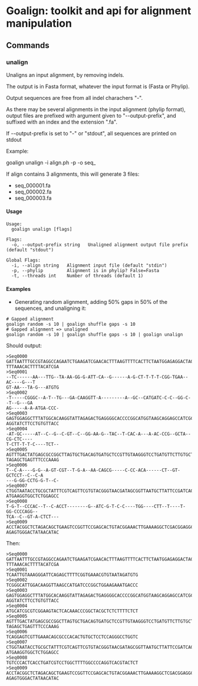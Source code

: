 # Goalign: toolkit and api for alignment manipulation

## Commands

### unalign
Unaligns an input alignment, by removing indels.

The output is in Fasta format, whatever the input format is (Fasta or Phylip).

Output sequences are free from all indel charachers "-".

As there may be several alignments in the input alignment (phylip format), output files are prefixed with argument given to "--output-prefix", and suffixed with an index and the extension ".fa".

If --output-prefix is set to "-" or "stdout", all sequences are printed on stdout

Example:

goalign unalign -i align.ph -p -o seq_

If align contains 3 alignments, this will generate 3 files:
* seq_000001.fa
* seq_000002.fa
* seq_000003.fa

#### Usage
```
Usage:
  goalign unalign [flags]

Flags:
  -o, --output-prefix string   Unaligned alignment output file prefix (default "stdout")

Global Flags:
  -i, --align string   Alignment input file (default "stdin")
  -p, --phylip         Alignment is in phylip? False=Fasta
  -t, --threads int    Number of threads (default 1)
```

#### Examples

* Generating random alignment, adding 50% gaps in 50% of the sequences, and unaligning it:
```
# Gapped alignment
goalign random -s 10 | goalign shuffle gaps -s 10
# Gapped alignment => unaligned
goalign random -s 10 | goalign shuffle gaps -s 10 | goalign unalign
```
Should output:
```
>Seq0000
GATTAATTTGCCGTAGGCCAGAATCTGAAGATCGAACACTTTAAGTTTTCACTTCTAATGGAGAGGACTAGTTCATACTT
TTTAAACACTTTTACATCGA
>Seq0001
--TC------AA---TTG--TA-AA-GG-G-ATT-CA--G------A-G-CT-T-T-T-CGG-TGAA--AC----G---T
GT-AA---TA-G---ATGTG
>Seq0002
-T-----CGGGC--A-T--TG---GA-CAAGGTT-A---------A--GC--CATGATC-C-C--GG-C--T--G---GA
AG-----A-A-ATGA-CCC-
>Seq0003
GAGTGGAGGCTTTATGGCACAAGGTATTAGAGACTGAGGGGCACCCCGGCATGGTAAGCAGGAGCCATCGCGAAGGCTTC
AGGTATCTTCCTGTGTTACC
>Seq0004
-AT-GC-----AT--C--G--C-GT--C--GG-AA-G--TAC--T-CAC-A---A-AC-CCG--GCTA--CG-CTC----
T-CTT-T-T-C----TCT--
>Seq0005
AGTTTGACTATGAGCGCCGGCTTAGTGCTGACAGTGATGCTCCGTTGTAAGGGTCCTGATGTTCTTGTGCTCGCGCATAT
TAGAGCTGAGTTTCCCAAAG
>Seq0006
T--C-A----G-G--A-GT-CGT--T-G-A--AA-CAGCG-----C-CC-ACA------CT--GT-GCTCCT--C--C-A
---G-GG-CCTG-G-T--C-
>Seq0007
CTGGTAATACCTGCGCTATTTCGTCAGTTCGTGTACGGGTAACGATAGCGGTTAATGCTTATTCCGATCAGCTCACACCC
ATGAAGGTGGCTCTGGAGCC
>Seq0008
T-G-T--CCCAC--T--C-ACCT--------G--ATC-G-T-C-C----TGG----CTT--T----T-GG-CCCCAGG--
TCA--C--GT-A-CTCT---
>Seq0009
ACCTACGGCTCTAGACAGCTGAAGTCCGGTTCCGAGCACTGTACGGAAACTTGAAAAGGCTCGACGGAGGCTTGTTCCGC
AGAGTGGGACTATAACATAC
```

Then:
```
>Seq0000
GATTAATTTGCCGTAGGCCAGAATCTGAAGATCGAACACTTTAAGTTTTCACTTCTAATGGAGAGGACTAGTTCATACTT
TTTAAACACTTTTACATCGA
>Seq0001
TCAATTGTAAAGGGATTCAGAGCTTTTCGGTGAAACGTGTAATAGATGTG
>Seq0002
TCGGGCATTGGACAAGGTTAAGCCATGATCCCGGCTGGAAGAAATGACCC
>Seq0003
GAGTGGAGGCTTTATGGCACAAGGTATTAGAGACTGAGGGGCACCCCGGCATGGTAAGCAGGAGCCATCGCGAAGGCTTC
AGGTATCTTCCTGTGTTACC
>Seq0004
ATGCATCGCGTCGGAAGTACTCACAAACCCGGCTACGCTCTCTTTTCTCT
>Seq0005
AGTTTGACTATGAGCGCCGGCTTAGTGCTGACAGTGATGCTCCGTTGTAAGGGTCCTGATGTTCTTGTGCTCGCGCATAT
TAGAGCTGAGTTTCCCAAAG
>Seq0006
TCAGGAGTCGTTGAAACAGCGCCCACACTGTGCTCCTCCAGGGCCTGGTC
>Seq0007
CTGGTAATACCTGCGCTATTTCGTCAGTTCGTGTACGGGTAACGATAGCGGTTAATGCTTATTCCGATCAGCTCACACCC
ATGAAGGTGGCTCTGGAGCC
>Seq0008
TGTCCCACTCACCTGATCGTCCTGGCTTTTGGCCCCAGGTCACGTACTCT
>Seq0009
ACCTACGGCTCTAGACAGCTGAAGTCCGGTTCCGAGCACTGTACGGAAACTTGAAAAGGCTCGACGGAGGCTTGTTCCGC
AGAGTGGGACTATAACATAC
```

